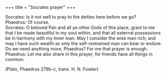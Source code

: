 +++
title = "Socrates prayer"
+++

Socrates: Is it not well to pray to the deities here before we go?  
Phaedrus: Of course.  
Socrates: O beloved Pan and all ye other Gods of this place, grant to me that I be made beautiful in my soul within, and that all external possessions be in harmony with my inner man. May I consider the wise man rich; and may I have such wealth as only the self-restrained man can bear or endure. Do we need anything more, Phaedrus? For me that prayer is enough.  
Phaedrus: Let me also share in this prayer; for friends have all things in common.

(Plato, Phaedrus 279b-c, trans. H. N. Fowler)